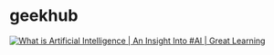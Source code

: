 # geekhub
[![What is Artificial Intelligence | An Insight Into #AI | Great Learning](https://img.youtube.com/vi/uR2z_6fltW4/0.jpg)](https://www.youtube.com/watch?v=uR2z_6fltW4)
